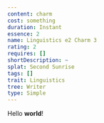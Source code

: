 ```yaml
---
content: charm
cost: something
duration: Instant
essence: 2
name: Linguistics e2 Charm 3
rating: 2
requires: []
shortDescription: ~
splat: Second Sunrise
tags: []
trait: Linguistics
tree: Writer
type: Simple
---
```


Hello **world**!
